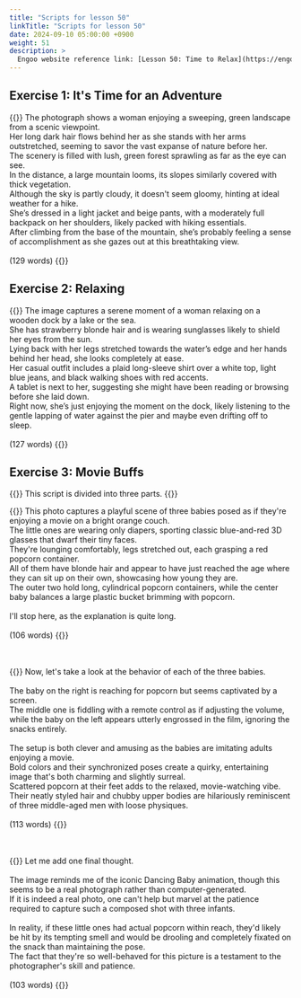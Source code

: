 ```yaml
---
title: "Scripts for lesson 50"
linkTitle: "Scripts for lesson 50"
date: 2024-09-10 05:00:00 +0900
weight: 51
description: >
  Engoo website reference link: [Lesson 50: Time to Relax](https://engoo.com/app/lessons/describing-pictures-intermediate-describing-pictures-time-to-relax/W2jJxk0lEeeEFlcySmB9RQ?category_id=P_HriMOnEeifo0O-yMP42w&course_id=ZZasjsOnEeiHZVOMC0VfdA)
---
```


## Exercise 1: It's Time for an Adventure

{{<card header="**Script**">}}
The photograph shows a woman enjoying a sweeping, green landscape from a scenic viewpoint. <br/>
Her long dark hair flows behind her as she stands with her arms outstretched, seeming to savor the vast expanse of nature before her.<br/>
The scenery is filled with lush, green forest sprawling as far as the eye can see. <br/>
In the distance, a large mountain looms, its slopes similarly covered with thick vegetation.<br/>
Although the sky is partly cloudy, it doesn't seem gloomy, hinting at ideal weather for a hike. <br/>
She’s dressed in a light jacket and beige pants, with a moderately full backpack on her shoulders, likely packed with hiking essentials. <br/>
After climbing from the base of the mountain, she’s probably feeling a sense of accomplishment as she gazes out at this breathtaking view.<br/>
<br/>
(129 words)
{{</card>}}

## Exercise 2: Relaxing

{{<card header="**Script**">}}
The image captures a serene moment of a woman relaxing on a wooden dock by a lake or the sea. <br/>
She has strawberry blonde hair and is wearing sunglasses likely to shield her eyes from the sun. <br/>
Lying back with her legs stretched towards the water’s edge and her hands behind her head, she looks completely at ease.<br/>
Her casual outfit includes a plaid long-sleeve shirt over a white top, light blue jeans, and black walking shoes with red accents.<br/>
A tablet is next to her, suggesting she might have been reading or browsing before she laid down.<br/>
Right now, she’s just enjoying the moment on the dock, likely listening to the gentle lapping of water against the pier and maybe even drifting off to sleep.<br/>
<br/>
(127 words)
{{</card>}}


## Exercise 3: Movie Buffs

{{<alert>}}
This script is divided into three parts.
{{</alert>}}

{{<card header="**1st script**">}}
This photo captures a playful scene of three babies posed as if they're enjoying a movie on a bright orange couch. <br/>
The little ones are wearing only diapers, sporting classic blue-and-red 3D glasses that dwarf their tiny faces. <br/>
They're lounging comfortably, legs stretched out, each grasping a red popcorn container.<br/>
All of them have blonde hair and appear to have just reached the age where they can sit up on their own, showcasing how young they are. <br/>
The outer two hold long, cylindrical popcorn containers, while the center baby balances a large plastic bucket brimming with popcorn.<br/>
<br/>
I'll stop here, as the explanation is quite long.<br/>
<br/>
(106 words)
{{</card>}}

　

{{<card header="**2nd script**">}}
Now, let's take a look at the behavior of each of the three babies.<br/>
<br/>
The baby on the right is reaching for popcorn but seems captivated by a screen. <br/>
The middle one is fiddling with a remote control as if adjusting the volume, while the baby on the left appears utterly engrossed in the film, ignoring the snacks entirely.<br/>
<br/>
The setup is both clever and amusing as the babies are imitating adults enjoying a movie. <br/>
Bold colors and their synchronized poses create a quirky, entertaining image that's both charming and slightly surreal.  <br/>
Scattered popcorn at their feet adds to the relaxed, movie-watching vibe.<br/>
Their neatly styled hair and chubby upper bodies are hilariously reminiscent of three middle-aged men with loose physiques.<br/>
<br/>
(113 words)
{{</card>}}

　

{{<card header="**3rd script**">}}
Let me add one final thought. <br/>
<br/>
The image reminds me of the iconic Dancing Baby animation, though this seems to be a real photograph rather than computer-generated. <br/>
If it is indeed a real photo, one can't help but marvel at the patience required to capture such a composed shot with three infants.<br/>
<br/>
In reality, if these little ones had actual popcorn within reach, they'd likely be hit by its tempting smell and would be drooling and completely fixated on the snack than maintaining the pose. <br/>
The fact that they're so well-behaved for this picture is a testament to the photographer's skill and patience. <br/>
<br/>
(103 words)
{{</card>}}

